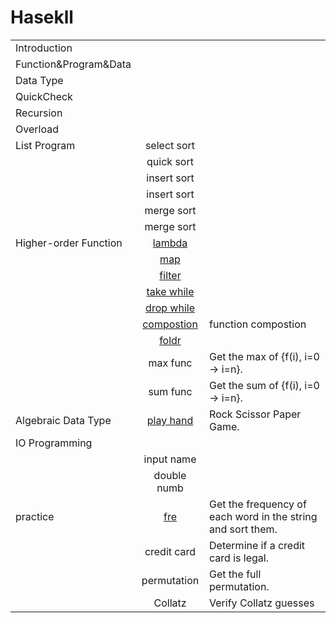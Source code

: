 # Hasekll

||||
|---------------------|:---:|:---|
|Introduction         |
|Function&Program&Data|
|Data Type            |
|QuickCheck           |
|Recursion            |
|Overload             |
|List Program         |select sort|
|                     |quick sort||
|                     |insert sort||
|                     |insert sort||
|                     |merge sort||
|                     |merge sort||
|Higher-order Function|[lambda](./src/49-lambda.hs)||
|                     |[map](./src/50-map.hs)||
|                     |[filter](./src/51-filter.hs)||
|                     |[take while](./src/52-take-while.hs)||
|                     |[drop while](./src/53-drop-while.hs)||
|                     |[compostion](./src/54-func-compost.hs)|function compostion|
|                     |[foldr](./src/55-foldr.hs)||
|                     |max func|Get the max of {f(i), i=0 -> i=n}.|
|                     |sum func|Get the sum of {f(i), i=0 -> i=n}.|
|Algebraic Data Type  |[play hand](./src/61-paly-many-hands.hs)|Rock Scissor Paper Game.|
|IO Programming       |
|                     |input name||
|                     |double numb|
|practice             |[fre](./src/60-freque.hs)|Get the frequency of each word in the string and sort them.|
|                     |credit card|Determine if a credit card is legal.|
|                     |permutation|Get the full permutation.|
|                     |Collatz|Verify Collatz guesses|
